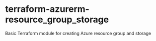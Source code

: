# terraform-azurerm-resource_group_storage
Basic Terraform module for creating Azure resource group and storage
